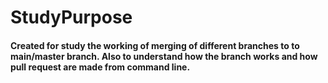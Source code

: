 # StudyPurpose
#### Created for study the working of merging of different branches to to main/master branch. Also to understand how the branch works and how pull request are made from command line.
